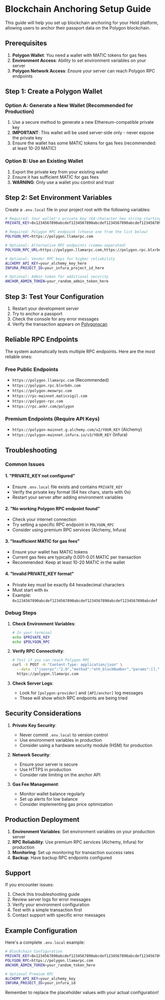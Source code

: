 # Blockchain Anchoring Setup Guide

This guide will help you set up blockchain anchoring for your Held platform, allowing users to anchor their passport data on the Polygon blockchain.

## Prerequisites

1. **Polygon Wallet**: You need a wallet with MATIC tokens for gas fees
2. **Environment Access**: Ability to set environment variables on your server
3. **Polygon Network Access**: Ensure your server can reach Polygon RPC endpoints

## Step 1: Create a Polygon Wallet

### Option A: Generate a New Wallet (Recommended for Production)

1. Use a secure method to generate a new Ethereum-compatible private key
2. **IMPORTANT**: This wallet will be used server-side only - never expose the private key
3. Ensure the wallet has some MATIC tokens for gas fees (recommended: at least 10-20 MATIC)

### Option B: Use an Existing Wallet

1. Export the private key from your existing wallet
2. Ensure it has sufficient MATIC for gas fees
3. **WARNING**: Only use a wallet you control and trust

## Step 2: Set Environment Variables

Create a `.env.local` file in your project root with the following variables:

```bash
# Required: Your wallet's private key (64-character hex string starting with 0x)
PRIVATE_KEY=0x1234567890abcdef1234567890abcdef1234567890abcdef1234567890abcdef

# Required: Polygon RPC endpoint (choose one from the list below)
POLYGON_RPC=https://polygon.llamarpc.com

# Optional: Alternative RPC endpoints (comma-separated)
POLYGON_RPC_URL=https://polygon.llamarpc.com,https://polygon.rpc.blxrbdn.com

# Optional: Vendor RPC keys for higher reliability
ALCHEMY_API_KEY=your_alchemy_key_here
INFURA_PROJECT_ID=your_infura_project_id_here

# Optional: Admin token for additional security
ANCHOR_ADMIN_TOKEN=your_random_admin_token_here
```

## Step 3: Test Your Configuration

1. Restart your development server
2. Try to anchor a passport
3. Check the console for any error messages
4. Verify the transaction appears on [Polygonscan](https://polygonscan.com)

## Reliable RPC Endpoints

The system automatically tests multiple RPC endpoints. Here are the most reliable ones:

### Free Public Endpoints
- `https://polygon.llamarpc.com` (Recommended)
- `https://polygon.rpc.blxrbdn.com`
- `https://polygon.meowrpc.com`
- `https://rpc-mainnet.maticvigil.com`
- `https://polygon-rpc.com`
- `https://rpc.ankr.com/polygon`

### Premium Endpoints (Require API Keys)
- `https://polygon-mainnet.g.alchemy.com/v2/YOUR_KEY` (Alchemy)
- `https://polygon-mainnet.infura.io/v3/YOUR_KEY` (Infura)

## Troubleshooting

### Common Issues

#### 1. "PRIVATE_KEY not configured"
- Ensure `.env.local` file exists and contains `PRIVATE_KEY`
- Verify the private key format (64 hex chars, starts with 0x)
- Restart your server after adding environment variables

#### 2. "No working Polygon RPC endpoint found"
- Check your internet connection
- Try setting a specific RPC endpoint in `POLYGON_RPC`
- Consider using premium RPC services (Alchemy, Infura)

#### 3. "Insufficient MATIC for gas fees"
- Ensure your wallet has MATIC tokens
- Current gas fees are typically 0.001-0.01 MATIC per transaction
- Recommended: Keep at least 10-20 MATIC in the wallet

#### 4. "Invalid PRIVATE_KEY format"
- Private key must be exactly 64 hexadecimal characters
- Must start with `0x`
- Example: `0x1234567890abcdef1234567890abcdef1234567890abcdef1234567890abcdef`

### Debug Steps

1. **Check Environment Variables**:
   ```bash
   # In your terminal
   echo $PRIVATE_KEY
   echo $POLYGON_RPC
   ```

2. **Verify RPC Connectivity**:
   ```bash
   # Test if you can reach Polygon RPC
   curl -X POST -H "Content-Type: application/json" \
     --data '{"jsonrpc":"2.0","method":"eth_blockNumber","params":[],"id":1}' \
     https://polygon.llamarpc.com
   ```

3. **Check Server Logs**:
   - Look for `[polygon-provider]` and `[API/anchor]` log messages
   - These will show which RPC endpoints are being tried

## Security Considerations

1. **Private Key Security**:
   - Never commit `.env.local` to version control
   - Use environment variables in production
   - Consider using a hardware security module (HSM) for production

2. **Network Security**:
   - Ensure your server is secure
   - Use HTTPS in production
   - Consider rate limiting on the anchor API

3. **Gas Fee Management**:
   - Monitor wallet balance regularly
   - Set up alerts for low balance
   - Consider implementing gas price optimization

## Production Deployment

1. **Environment Variables**: Set environment variables on your production server
2. **RPC Reliability**: Use premium RPC services (Alchemy, Infura) for production
3. **Monitoring**: Set up monitoring for transaction success rates
4. **Backup**: Have backup RPC endpoints configured

## Support

If you encounter issues:

1. Check this troubleshooting guide
2. Review server logs for error messages
3. Verify your environment configuration
4. Test with a simple transaction first
5. Contact support with specific error messages

## Example Configuration

Here's a complete `.env.local` example:

```bash
# Blockchain Configuration
PRIVATE_KEY=0x1234567890abcdef1234567890abcdef1234567890abcdef1234567890abcdef
POLYGON_RPC=https://polygon.llamarpc.com
ANCHOR_ADMIN_TOKEN=your_random_token_here

# Optional Premium RPC
ALCHEMY_API_KEY=your_alchemy_key
INFURA_PROJECT_ID=your_infura_id
```

Remember to replace the placeholder values with your actual configuration!












